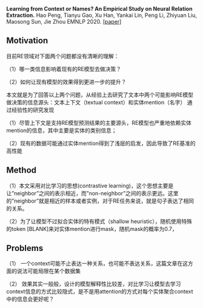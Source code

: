 **Learning from Context or Names? An Empirical Study on Neural Relation Extraction.**
Hao Peng, Tianyu Gao, Xu Han, Yankai Lin, Peng Li, Zhiyuan Liu, Maosong Sun, Jie Zhou
EMNLP 2020.
[[paper]](https://arxiv.org/abs/2010.01923)

## Motivation

目前RE领域对下面两个问题都没有清晰的理解：

（1）哪一类信息影响着现有的RE模型去做决策？

（2）如何让现有模型的效果得到更进一步的提升？

本文就是为了回答以上两个问题，从经验上去研究了文本中两个可能影响RE模型做决策的信息源头：文本上下文（textual context）和实体mention（名字）
通过经验性的研究发现

（1）尽管上下文是支持RE模型预测结果的主要源头，RE模型也严重地依赖实体mention的信息，其中主要是实体的类别信息；

（2）现有的数据可能通过实体mention得到了浅层的启发，因此导致了RE基准的高性能


## Method

（1）本文采用对比学习的思想(contrastive learning)，这个思想主要是让”neighbor”之间的表示相近，而”non-neighbor”之间的表示更远。这里的”neighbor”就是相近的样本或者实例，对于RE任务来说，就是句子表达了相同的关系。

（2）为了让模型不过拟合实体的特有模式（shallow heuristic），随机使用特殊的token [BLANK]来对实体mention进行mask，随机mask的概率为0.7，


## Problems

（1）	一个context可能不止表达一种关系，也可能不表达关系，这篇文章在这方面的说法可能局限在某个数据集

（2）	效果其实一般般，设计的模型解释性比较差，对比学习让模型去学习context信息的方式比较隐式，是不是用attention的方式对每个实体聚合context中的信息会更好呢？
